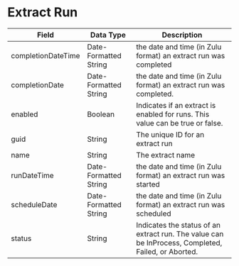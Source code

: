 # Extract Run

| Field | Data Type | Description |
|  --- |  --- |  --- | 
| completionDateTime | Date\-Formatted String | the date and time \(in Zulu format\) an extract run was completed |
| completionDate | Date\-Formatted String | the date and time \(in Zulu format\) an extract run was completed.  |
| enabled | Boolean | Indicates if an extract is enabled for runs. This value can be true or false. |
| guid | String | The unique ID for an extract run |
| name | String | The extract name |
| runDateTime | Date\-Formatted String | the date and time \(in Zulu format\) an extract run was started |
| scheduleDate | Date\-Formatted String | the date and time \(in Zulu format\) an extract run was scheduled |
| status | String | Indicates the status of an extract run. The value can be InProcess, Completed, Failed, or Aborted. |

